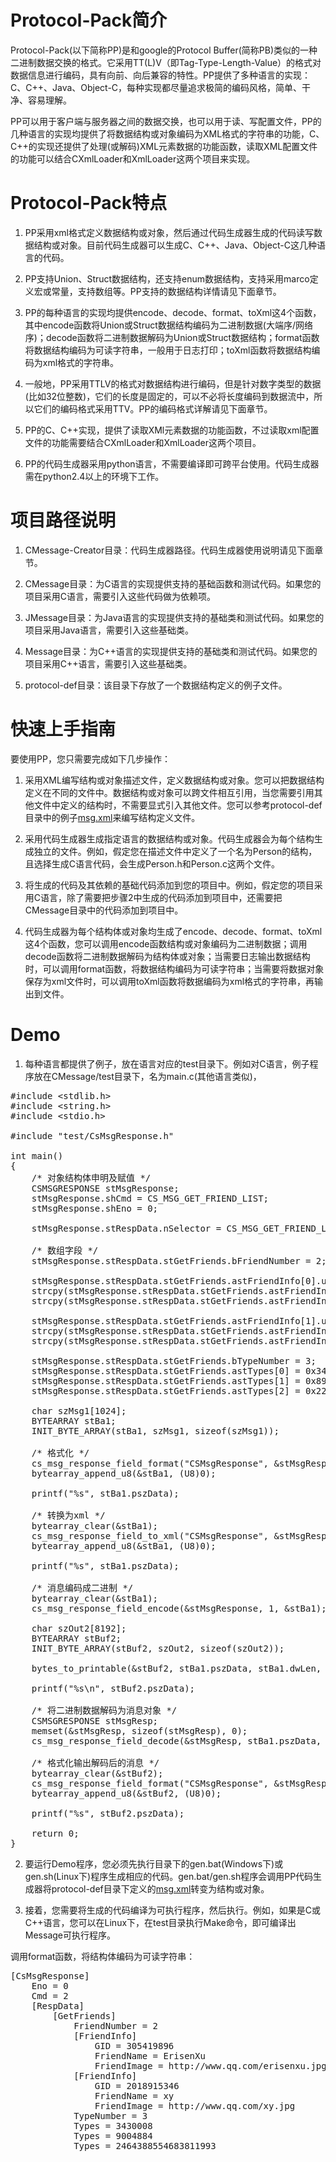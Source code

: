 Protocol-Pack简介
=============

Protocol-Pack(以下简称PP)是和google的Protocol Buffer(简称PB)类似的一种二进制数据交换的格式。它采用TT(L)V（即Tag-Type-Length-Value）的格式对数据信息进行编码，具有向前、向后兼容的特性。PP提供了多种语言的实现：C、C++、Java、Object-C，每种实现都尽量追求极简的编码风格，简单、干净、容易理解。<p>

PP可以用于客户端与服务器之间的数据交换，也可以用于读、写配置文件，PP的几种语言的实现均提供了将数据结构或对象编码为XML格式的字符串的功能，C、C++的实现还提供了处理(或解码)XML元素数据的功能函数，读取XML配置文件的功能可以结合CXmlLoader和XmlLoader这两个项目来实现。

Protocol-Pack特点
=============
1. PP采用xml格式定义数据结构或对象，然后通过代码生成器生成的代码读写数据结构或对象。目前代码生成器可以生成C、C++、Java、Object-C这几种语言的代码。<p>
2. PP支持Union、Struct数据结构，还支持enum数据结构，支持采用marco定义宏或常量，支持数组等。PP支持的数据结构详情请见下面章节。<p>
3. PP的每种语言的实现均提供encode、decode、format、toXml这4个函数，其中encode函数将Union或Struct数据结构编码为二进制数据(大端序/网络序)；decode函数将二进制数据解码为Union或Struct数据结构；format函数将数据结构编码为可读字符串，一般用于日志打印；toXml函数将数据结构编码为xml格式的字符串。<p>
4. 一般地，PP采用TTLV的格式对数据结构进行编码，但是针对数字类型的数据(比如32位整数)，它们的长度是固定的，可以不必将长度编码到数据流中，所以它们的编码格式采用TTV。PP的编码格式详解请见下面章节。<p>
5. PP的C、C++实现，提供了读取XMl元素数据的功能函数，不过读取xml配置文件的功能需要结合CXmlLoader和XmlLoader这两个项目。<p>
6. PP的代码生成器采用python语言，不需要编译即可跨平台使用。代码生成器需在python2.4以上的环境下工作。

项目路径说明
=============
1. CMessage-Creator目录：代码生成器路径。代码生成器使用说明请见下面章节。<p>
2. CMessage目录：为C语言的实现提供支持的基础函数和测试代码。如果您的项目采用C语言，需要引入这些代码做为依赖项。<p>
3. JMessage目录：为Java语言的实现提供支持的基础类和测试代码。如果您的项目采用Java语言，需要引入这些基础类。<p>
4. Message目录：为C++语言的实现提供支持的基础类和测试代码。如果您的项目采用C++语言，需要引入这些基础类。<p>
5. protocol-def目录：该目录下存放了一个数据结构定义的例子文件。

快速上手指南
=============

要使用PP，您只需要完成如下几步操作：<p>

1. 采用XML编写结构或对象描述文件，定义数据结构或对象。您可以把数据结构定义在不同的文件中。数据结构或对象可以跨文件相互引用，当您需要引用其他文件中定义的结构时，不需要显式引入其他文件。您可以参考protocol-def目录中的例子<a href='https://github.com/itfriday/protocol-pack/blob/master/protocol-def/msg.xml'>msg.xml</a>来编写结构定义文件。<p>
2. 采用代码生成器生成指定语言的数据结构或对象。代码生成器会为每个结构生成独立的文件。例如，假定您在描述文件中定义了一个名为Person的结构，且选择生成C语言代码，会生成Person.h和Person.c这两个文件。<p>
3. 将生成的代码及其依赖的基础代码添加到您的项目中。例如，假定您的项目采用C语言，除了需要把步骤2中生成的代码添加到项目中，还需要把CMessage目录中的代码添加到项目中。<p>
4. 代码生成器为每个结构体或对象均生成了encode、decode、format、toXml这4个函数，您可以调用encode函数结构或对象编码为二进制数据；调用decode函数将二进制数据解码为结构体或对象；当需要日志输出数据结构时，可以调用format函数，将数据结构编码为可读字符串；当需要将数据对象保存为xml文件时，可以调用toXml函数将数据编码为xml格式的字符串，再输出到文件。<p>

Demo
=============

1. 每种语言都提供了例子，放在语言对应的test目录下。例如对C语言，例子程序放在CMessage/test目录下，名为main.c(其他语言类似)，<p>
<pre>
#include &lt;stdlib.h>
#include &lt;string.h>
#include &lt;stdio.h>

#include "test/CsMsgResponse.h"

int main()
{
    /* 对象结构体申明及赋值 */
    CSMSGRESPONSE stMsgResponse;
    stMsgResponse.shCmd = CS_MSG_GET_FRIEND_LIST;
    stMsgResponse.shEno = 0;

    stMsgResponse.stRespData.nSelector = CS_MSG_GET_FRIEND_LIST;

    /* 数组字段 */
    stMsgResponse.stRespData.stGetFriends.bFriendNumber = 2;

    stMsgResponse.stRespData.stGetFriends.astFriendInfo[0].ullGID = 0x12345678l;
    strcpy(stMsgResponse.stRespData.stGetFriends.astFriendInfo[0].szFriendName, "ErisenXu");
    strcpy(stMsgResponse.stRespData.stGetFriends.astFriendInfo[0].szFriendImage, "http://www.qq.com/erisenxu.jpg");

    stMsgResponse.stRespData.stGetFriends.astFriendInfo[1].ullGID = 0x78563412l;
    strcpy(stMsgResponse.stRespData.stGetFriends.astFriendInfo[1].szFriendName, "xy");
    strcpy(stMsgResponse.stRespData.stGetFriends.astFriendInfo[1].szFriendImage, "http://www.qq.com/xy.jpg");

    stMsgResponse.stRespData.stGetFriends.bTypeNumber = 3;
    stMsgResponse.stRespData.stGetFriends.astTypes[0] = 0x345678;
    stMsgResponse.stRespData.stGetFriends.astTypes[1] = 0x896754;
    stMsgResponse.stRespData.stGetFriends.astTypes[2] = 0x2233445566778899l;

    char szMsg1[1024];
    BYTEARRAY stBa1;
    INIT_BYTE_ARRAY(stBa1, szMsg1, sizeof(szMsg1));

    /* 格式化 */
    cs_msg_response_field_format("CSMsgResponse", &stMsgResponse, &stBa1, "");
    bytearray_append_u8(&stBa1, (U8)0);

    printf("%s", stBa1.pszData);

    /* 转换为xml */
    bytearray_clear(&stBa1);
    cs_msg_response_field_to_xml("CSMsgResponse", &stMsgResponse, &stBa1, "");
    bytearray_append_u8(&stBa1, (U8)0);

    printf("%s", stBa1.pszData);

    /* 消息编码成二进制 */
    bytearray_clear(&stBa1);
    cs_msg_response_field_encode(&stMsgResponse, 1, &stBa1);

    char szOut2[8192];
    BYTEARRAY stBuf2;
    INIT_BYTE_ARRAY(stBuf2, szOut2, sizeof(szOut2));

    bytes_to_printable(&stBuf2, stBa1.pszData, stBa1.dwLen, 0, -1, 16);

    printf("%s\n", stBuf2.pszData);

    /* 将二进制数据解码为消息对象 */
    CSMSGRESPONSE stMsgResp;
    memset(&stMsgResp, sizeof(stMsgResp), 0);
    cs_msg_response_field_decode(&stMsgResp, stBa1.pszData, stBa1.dwLen);

    /* 格式化输出解码后的消息 */
    bytearray_clear(&stBuf2);
    cs_msg_response_field_format("CSMsgResponse", &stMsgResp, &stBuf2, "");
    bytearray_append_u8(&stBuf2, (U8)0);

    printf("%s", stBuf2.pszData);

    return 0;
}
</pre>

2. 要运行Demo程序，您必须先执行目录下的gen.bat(Windows下)或gen.sh(Linux下)程序生成相应的代码。gen.bat/gen.sh程序会调用PP代码生成器将protocol-def目录下定义的<a href='https://github.com/itfriday/protocol-pack/blob/master/protocol-def/msg.xml'>msg.xml</a>转变为结构或对象。<p>

3. 接着，您需要将生成的代码编译为可执行程序，然后执行。例如，如果是C或C++语言，您可以在Linux下，在test目录执行Make命令，即可编译出Message可执行程序。

调用format函数，将结构体编码为可读字符串：<p>
<pre>
[CsMsgResponse]
    Eno = 0
    Cmd = 2
    [RespData]
        [GetFriends]
            FriendNumber = 2
            [FriendInfo]
                GID = 305419896
                FriendName = ErisenXu
                FriendImage = http://www.qq.com/erisenxu.jpg
            [FriendInfo]
                GID = 2018915346
                FriendName = xy
                FriendImage = http://www.qq.com/xy.jpg
            TypeNumber = 3
            Types = 3430008
            Types = 9004884
            Types = 2464388554683811993
</pre>
